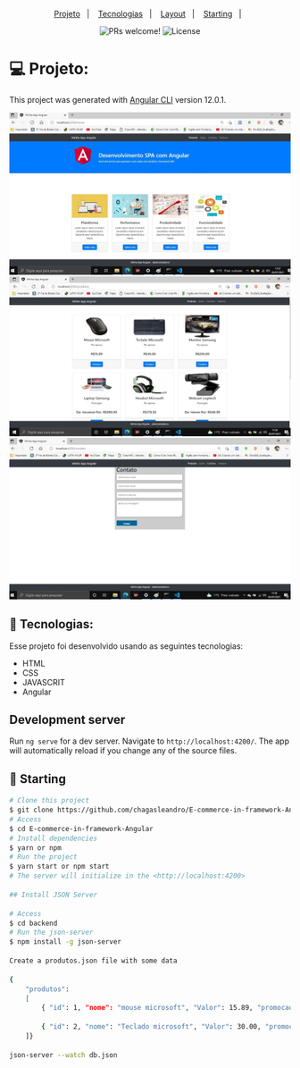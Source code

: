 <p align="center">
  <a href="#-projeto">Projeto</a>&nbsp;&nbsp;&nbsp;|&nbsp;&nbsp;&nbsp;
  <a href="#-tecnologias">Tecnologias</a>&nbsp;&nbsp;&nbsp;|&nbsp;&nbsp;&nbsp;
  <a href="#-layout">Layout</a>&nbsp;&nbsp;&nbsp;|&nbsp;&nbsp;&nbsp;
  <a href="#checkered_flag-starting">Starting</a> &#xa0; | &#xa0;
</p>

<p align="center">
 <img src="https://img.shields.io/static/v1?label=PRs&message=welcome&color=49AA26&labelColor=000000" alt="PRs welcome!" />

  <img alt="License" src="https://img.shields.io/static/v1?label=license&message=MIT&color=49AA26&labelColor=000000">
</p>


# 💻 Projeto:
This project was generated with [Angular CLI](https://github.com/angular/angular-cli) version 12.0.1.

<img src="./img/Angular.jpg" Alt="Img">
<img src="./img/Angular1.jpg" Alt="Img">
<img src="./img/Angular2.jpg" Alt="Img">

## 🚀 Tecnologias:

Esse projeto foi desenvolvido usando as seguintes tecnologias:

- HTML
- CSS
- JAVASCRIT
- Angular

## Development server

Run `ng serve` for a dev server. Navigate to `http://localhost:4200/`. The app will automatically reload if you change any of the source files.

## :checkered_flag: Starting ##

```bash
# Clone this project
$ git clone https://github.com/chagasleandro/E-commerce-in-framework-Angular.git
# Access
$ cd E-commerce-in-framework-Angular
# Install dependencies
$ yarn or npm 
# Run the project
$ yarn start or npm start 
# The server will initialize in the <http://localhost:4200>

## Install JSON Server

# Access
$ cd backend
# Run the json-server
$ npm install -g json-server

Create a produtos.json file with some data

{
    "produtos": 
    [
        { "id": 1, "nome": "mouse microsoft", "Valor": 15.89, "promocao": false, "valorPromo": 0, "imagem": "mouse.jpg" },
        
        { "id": 2, "nome": "Teclado microsoft", "Valor": 30.00, "promocao": false, "valorPromo": 0, "imagem": "teclado.jpg" }
    ]}

json-server --watch db.json

